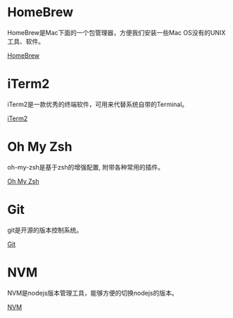 # HomeBrew
HomeBrew是Mac下面的一个包管理器，方便我们安装一些Mac OS没有的UNIX工具、软件。

[HomeBrew](https://brew.sh/index_zh-cn)



# iTerm2
iTerm2是一款优秀的终端软件，可用来代替系统自带的Terminal。

[iTerm2](https://iterm2.com/index.html)


# Oh My Zsh
oh-my-zsh是基于zsh的增强配置, 附带各种常用的插件。

[Oh My Zsh](http://ohmyz.sh/)
# Git
git是开源的版本控制系统。

[Git](https://git-scm.com/)

# NVM
NVM是nodejs版本管理工具，能够方便的切换nodejs的版本。

[NVM](https://github.com/creationix/nvm)

